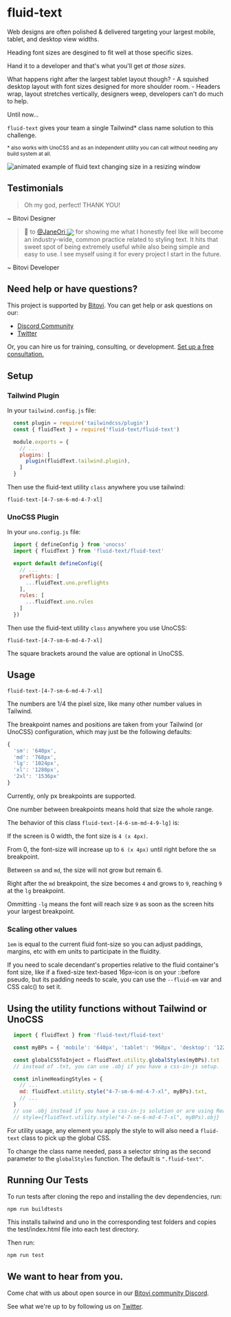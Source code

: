 # fluid-text

Web designs are often polished & delivered targeting your largest mobile, tablet, and desktop view widths.

Heading font sizes are desgined to fit well at those specific sizes.

Hand it to a developer and that's what you'll get _at those sizes_.

What happens right after the largest tablet layout though? - A squished desktop layout with font sizes designed for more shoulder room. - Headers wrap, layout stretches vertically, designers weep, developers can't do much to help.

Until now...

`fluid-text` gives your team a single Tailwind* class name solution to this challenge.

<sub>* also works with UnoCSS and as an independent utility you can call without needing any build system at all.</sub>

<img src="https://i.imgur.com/9A7nGwg.gif" alt="animated example of fluid text changing size in a resizing window">

## Testimonials

> Oh my god, perfect! THANK YOU!

~ Bitovi Designer

> 🐥 to [@JaneOri <sub><img src="https://avatars.githubusercontent.com/u/48817145?s=16&v=4"></sub>](https://github.com/propjockey/) for showing me what I honestly feel like will become an industry-wide, common practice related to styling text.  It hits that sweet spot of being extremely useful while also being simple and easy to use.  I see myself using it for every project I start in the future.

~ Bitovi Developer

## Need help or have questions?

This project is supported by [Bitovi](https://www.bitovi.com/services/product-design-consulting). You can get help or ask questions on our:

- [Discord Community](https://discord.gg/J7ejFsZnJ4)
- [Twitter](https://twitter.com/bitovi)

Or, you can hire us for training, consulting, or development. [Set up a free consultation.](https://www.bitovi.com/services/product-design-consulting#book-a-free-consultation)


## Setup

### Tailwind Plugin

In your `tailwind.config.js` file:

```js
  const plugin = require('tailwindcss/plugin')
  const { fluidText } = require('fluid-text/fluid-text')

  module.exports = {
    // ...
    plugins: [
      plugin(fluidText.tailwind.plugin),
    ]
  }
```

Then use the fluid-text utility `class` anywhere you use tailwind:

`fluid-text-[4-7-sm-6-md-4-7-xl]`

### UnoCSS Plugin

In your `uno.config.js` file:

```js
  import { defineConfig } from 'unocss'
  import { fluidText } from 'fluid-text/fluid-text'

  export default defineConfig({
    // ...
    preflights: [
      ...fluidText.uno.preflights
    ],
    rules: [
      ...fluidText.uno.rules
    ]
  })
```

Then use the fluid-text utility `class` anywhere you use UnoCSS:

`fluid-text-[4-7-sm-6-md-4-7-xl]`

The square brackets around the value are optional in UnoCSS.

## Usage

`fluid-text-[4-7-sm-6-md-4-7-xl]`

The numbers are 1/4 the pixel size, like many other number values in Tailwind.

The breakpoint names and positions are taken from your Tailwind (or UnoCSS) configuration, which may just be the following defaults:

```js
{
  'sm': '640px',
  'md': '768px',
  'lg': '1024px',
  'xl': '1280px',
  '2xl': '1536px'
}
```

Currently, only px breakpoints are supported.

One number between breakpoints means hold that size the whole range.

The behavior of this class `fluid-text-[4-6-sm-md-4-9-lg]` is:

If the screen is 0 width, the font size is `4 (x 4px)`.

From 0, the font-size will increase up to `6 (x 4px)` until right before the `sm` breakpoint.

Between `sm` and `md`, the size will not grow but remain 6.

Right after the `md` breakpoint, the size becomes `4` and grows to `9`, reaching `9` at the `lg` breakpoint.

Ommitting `-lg` means the font will reach size `9` as soon as the screen hits your largest breakpoint.

### Scaling other values

`1em` is equal to the current fluid font-size so you can adjust paddings, margins, etc with em units to participate in the fluidity.

If you need to scale decendant's properties relative to the fluid container's font size, like if a fixed-size text-based 16px-icon is on your ::before pseudo, but its padding needs to scale, you can use the `--fluid-em` var and CSS calc() to set it.

## Using the utility functions without Tailwind or UnoCSS

```js
  import { fluidText } from 'fluid-text/fluid-text'

  const myBPs = { 'mobile': '640px', 'tablet': '968px', 'desktop': '1224px', 'battlestation': '1536px' }

  const globalCSSToInject = fluidText.utility.globalStyles(myBPs).txt
  // instead of .txt, you can use .obj if you have a css-in-js setup.

  const inlineHeadingStyles = {
    // ...
    md: fluidText.utility.style("4-7-sm-6-md-4-7-xl", myBPs).txt,
    // ...
  }
  // use .obj instead if you have a css-in-js solution or are using React
  // style={fluidText.utility.style("4-7-sm-6-md-4-7-xl", myBPs).obj}
```

For utility usage, any element you apply the style to will also need a `fluid-text` class to pick up the global CSS.

To change the class name needed, pass a selector string as the second parameter to the `globalStyles` function.
The default is `".fluid-text"`.

## Running Our Tests

To run tests after cloning the repo and installing the dev dependencies, run:

```
npm run buildtests
```

This installs tailwind and uno in the corresponding test folders and copies the test/index.html file into each test directory.

Then run:

```
npm run test
```

## We want to hear from you.

Come chat with us about open source in our [Bitovi community Discord](https://discord.gg/J7ejFsZnJ4).

See what we're up to by following us on [Twitter](https://twitter.com/bitovi).
